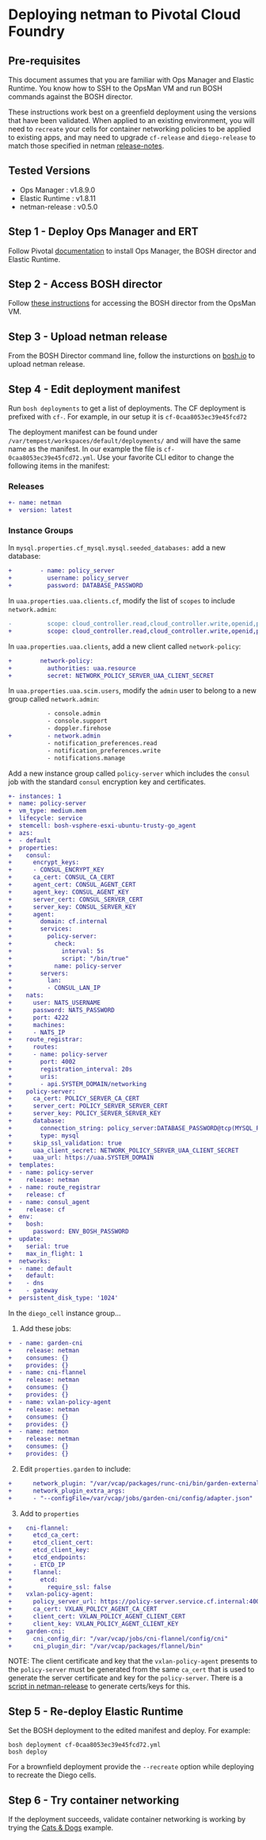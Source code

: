 # Deploying netman to Pivotal Cloud Foundry

## Pre-requisites
This document assumes that you are familiar with Ops Manager and Elastic Runtime. You know how to SSH to the OpsMan VM and run BOSH commands against the BOSH director.

These instructions work best on a greenfield deployment using the versions that have been validated. When applied to an existing environment, you will need to `recreate` your cells for container networking policies to be applied to existing apps, and may need to upgrade `cf-release` and `diego-release` to match those specified in netman [release-notes](https://github.com/cloudfoundry-incubator/netman-release/releases). 

## Tested Versions
- Ops Manager : v1.8.9.0
- Elastic Runtime : v1.8.11
- netman-release : v0.5.0

## Step 1 - Deploy Ops Manager and ERT
Follow Pivotal [documentation](https://docs.pivotal.io/pivotalcf/1-8/installing/) to install Ops Manager, the BOSH director and Elastic Runtime. 

## Step 2 - Access BOSH director
Follow [these instructions](https://docs.pivotal.io/pivotalcf/1-7/customizing/trouble-advanced.html) for accessing the BOSH director from the OpsMan VM.

## Step 3 - Upload netman release
From the BOSH Director command line, follow the insturctions on [bosh.io](http://bosh.io/releases/github.com/cloudfoundry-incubator/netman-release?all=1) to upload netman release.

## Step 4 - Edit deployment manifest
Run `bosh deployments` to get a list of deployments. The CF deployment is prefixed with `cf-`. For example, in our setup it is `cf-0caa8053ec39e45fcd72`

The deployment manifest can be found under `/var/tempest/workspaces/default/deployments/` and will have the same name as the manifest. In our example the file is `cf-0caa8053ec39e45fcd72.yml`. Use your favorite CLI editor to change the following items in the manifest: 

### Releases
```diff
+- name: netman
+  version: latest
```

### Instance Groups
In `mysql.properties.cf_mysql.mysql.seeded_databases:` add a new database:
```diff
+        - name: policy_server
+          username: policy_server
+          password: DATABASE_PASSWORD
```

In `uaa.properties.uaa.clients.cf`, modify the list of `scopes` to include `network.admin`:
```diff
-          scope: cloud_controller.read,cloud_controller.write,openid,password.write,cloud_controller.admin,scim.read,scim.write,doppler.firehose,uaa.user,routing.router_groups.read,routing.router_groups.write
+          scope: cloud_controller.read,cloud_controller.write,openid,password.write,cloud_controller.admin,scim.read,scim.write,doppler.firehose,uaa.user,routing.router_groups.read,routing.router_groups.write,network.admin
```

In `uaa.properties.uaa.clients`, add a new client called `network-policy`:
```diff
+        network-policy:
+          authorities: uaa.resource
+          secret: NETWORK_POLICY_SERVER_UAA_CLIENT_SECRET
```


In `uaa.properties.uaa.scim.users`, modify the `admin` user to belong to a new group called `network.admin`:
```diff
           - console.admin
           - console.support
           - doppler.firehose
+          - network.admin
           - notification_preferences.read
           - notification_preferences.write
           - notifications.manage
```

Add a new instance group called `policy-server` which includes the `consul` job with the standard `consul` encryption key and certificates.

```diff
+- instances: 1
+  name: policy-server
+  vm_type: medium.mem
+  lifecycle: service
+  stemcell: bosh-vsphere-esxi-ubuntu-trusty-go_agent
+  azs:
+  - default
+  properties:
+    consul:
+      encrypt_keys:
+      - CONSUL_ENCRYPT_KEY
+      ca_cert: CONSUL_CA_CERT
+      agent_cert: CONSUL_AGENT_CERT
+      agent_key: CONSUL_AGENT_KEY
+      server_cert: CONSUL_SERVER_CERT
+      server_key: CONSUL_SERVER_KEY
+      agent:
+        domain: cf.internal
+        services:
+          policy-server:
+            check:
+              interval: 5s
+              script: "/bin/true"
+            name: policy-server
+        servers:
+          lan:
+          - CONSUL_LAN_IP
+    nats:
+      user: NATS_USERNAME
+      password: NATS_PASSWORD
+      port: 4222
+      machines:
+      - NATS_IP
+    route_registrar:
+      routes:
+      - name: policy-server
+        port: 4002
+        registration_interval: 20s
+        uris:
+        - api.SYSTEM_DOMAIN/networking
+    policy-server:
+      ca_cert: POLICY_SERVER_CA_CERT
+      server_cert: POLICY_SERVER_SERVER_CERT
+      server_key: POLICY_SERVER_SERVER_KEY
+      database:
+        connection_string: policy_server:DATABASE_PASSWORD@tcp(MYSQL_PROXY_IP:3306)/policy_server
+        type: mysql
+      skip_ssl_validation: true
+      uaa_client_secret: NETWORK_POLICY_SERVER_UAA_CLIENT_SECRET
+      uaa_url: https://uaa.SYSTEM_DOMAIN
+  templates:
+  - name: policy-server
+    release: netman
+  - name: route_registrar
+    release: cf
+  - name: consul_agent
+    release: cf
+  env:
+    bosh:
+      password: ENV_BOSH_PASSWORD
+  update:
+    serial: true
+    max_in_flight: 1
+  networks:
+  - name: default
+    default:
+    - dns
+    - gateway
+  persistent_disk_type: '1024'
```

In the `diego_cell` instance group...

1. Add these jobs:

  ```diff
  +  - name: garden-cni
  +    release: netman
  +    consumes: {}
  +    provides: {}
  +  - name: cni-flannel
  +    release: netman
  +    consumes: {}
  +    provides: {}
  +  - name: vxlan-policy-agent
  +    release: netman
  +    consumes: {}
  +    provides: {}
  +  - name: netmon
  +    release: netman
  +    consumes: {}
  +    provides: {}
  ```

2. Edit `properties.garden` to include:

  ```diff
  +      network_plugin: "/var/vcap/packages/runc-cni/bin/garden-external-networker"
  +      network_plugin_extra_args:
  +      - "--configFile=/var/vcap/jobs/garden-cni/config/adapter.json"
  ```

3. Add to `properties`
  ```diff
  +    cni-flannel:
  +      etcd_ca_cert:
  +      etcd_client_cert:
  +      etcd_client_key:
  +      etcd_endpoints:
  +      - ETCD_IP
  +      flannel:
  +        etcd:
  +          require_ssl: false
  +    vxlan-policy-agent:
  +      policy_server_url: https://policy-server.service.cf.internal:4003
  +      ca_cert: VXLAN_POLICY_AGENT_CA_CERT
  +      client_cert: VXLAN_POLICY_AGENT_CLIENT_CERT
  +      client_key: VXLAN_POLICY_AGENT_CLIENT_KEY
  +    garden-cni:
  +      cni_config_dir: "/var/vcap/jobs/cni-flannel/config/cni"
  +      cni_plugin_dir: "/var/vcap/packages/flannel/bin"
  ```

  NOTE: The client certificate and key that the `vxlan-policy-agent` presents to the `policy-server` must be generated from the same `ca_cert` that is used to generate the server certificate and key for the `policy-server`.
  There is a [script in netman-release](https://github.com/cloudfoundry-incubator/netman-release/blob/develop/scripts/generate-certs) to generate certs/keys for this.

## Step 5 - Re-deploy Elastic Runtime
Set the BOSH deployment to the edited manifest and deploy. For example:
```
bosh deployment cf-0caa8053ec39e45fcd72.yml
bosh deploy
```
For a brownfield deployment provide the `--recreate` option while deploying to recreate the Diego cells. 

## Step 6 - Try container networking
If the deployment succeeds, validate container networking is working by trying the [Cats & Dogs](https://github.com/cloudfoundry-incubator/netman-release/blob/develop/src/example-apps/cats-and-dogs) example.
